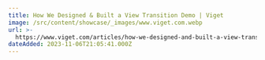 ```yaml
---
title: How We Designed & Built a View Transition Demo | Viget
image: /src/content/showcase/_images/www.viget.com.webp
url: >-
  https://www.viget.com/articles/how-we-designed-and-built-a-view-transition-demo/
dateAdded: 2023-11-06T21:05:41.000Z
---
```



